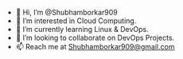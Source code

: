 - 👋 Hi, I’m @Shubhamborkar909
- 👀 I’m interested in Cloud Computing.
- 🌱 I’m currently learning Linux & DevOps.
- 💞️ I’m looking to collaborate on DevOps Projects.
- 📫 Reach me at Shubhamborkar909@gmail.com

<!---
Shubhamborkar909/Shubhamborkar909 is a ✨ special ✨ repository because its `README.md` (this file) appears on your GitHub profile.
You can click the Preview link to take a look at your changes.
--->
